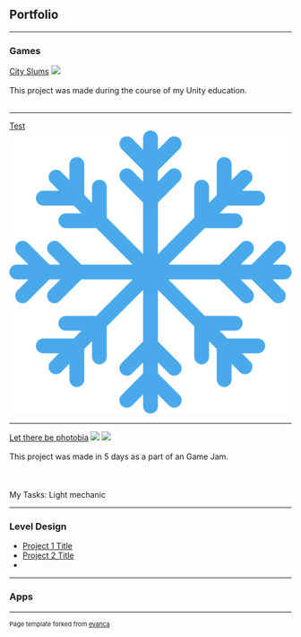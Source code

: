 ## Portfolio

---

### Games 

[City Slums](https://domdar.itch.io/city-sim)
<img src="https://img.itch.zone/aW1hZ2UvMTI1MTk4OS83MzA3MzMxLnBuZw==/original/wXv2G7.png"/>
<br><br>This project was made during the course of my Unity education.<br><br>

---
[Test](/images/snowflake.png)
<img src="images/snowflake.png?raw=true"/>

---
[Let there be photobia](https://callmetoots.itch.io/let-there-be-photophobia)
<img src="https://images-ext-2.discordapp.net/external/TqSlSJok8Kn9G62pJJblqqDl3lBK4IdLbUv1SobxeyM/https/img.itch.zone/aW1nLzc2NTQ3NTEucG5n/original/B%252FV6Le.png?width=720&height=404"/>
<img src="https://images-ext-2.discordapp.net/external/TqSlSJok8Kn9G62pJJblqqDl3lBK4IdLbUv1SobxeyM/https/img.itch.zone/aW1nLzc2NTQ3NTEucG5n/original/B%252FV6Le.png?width=720&height=404"/>
<br><br>This project was made in 5 days as a part  of an Game Jam.<br><br>
<br><br>My Tasks: Light mechanic 

---

### Level Design

- [Project 1 Title](http://example.com/)
- [Project 2 Title](http://example.com/)
- 

---
### Apps



---
<p style="font-size:11px">Page template forked from <a href="https://github.com/evanca/quick-portfolio">evanca</a></p>
<!-- Remove above link if you don't want to attibute -->
